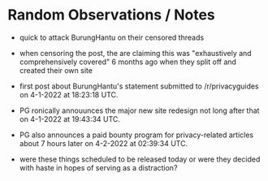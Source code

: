 # Random Observations / Notes

* quick to attack BurungHantu on their censored threads

* when censoring the post, the are claiming this was "exhaustively and comprehensively covered" 6 months ago when they split off and created their own site

* first post about BurungHantu's statement submitted to /r/privacyguides on 4-1-2022 at 18:23:18 UTC.

* PG ronically annouunces the major new site redesign not long after that on 4-1-2022 at 19:43:34 UTC. 

* PG also announces a paid bounty program for privacy-related articles about 7 hours later on 4-2-2022 at 02:39:34 UTC. 

* were these things scheduled to be released today or were they decided with haste in hopes of serving as a distraction?


